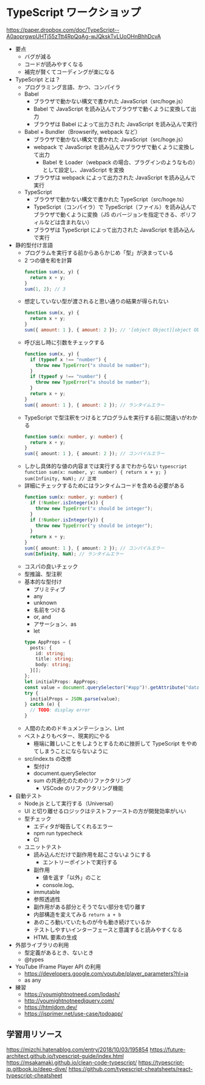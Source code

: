 # TypeScript ワークショップ

https://paper.dropbox.com/doc/TypeScript--A0aoprgwpUHTj55zTtt4RpQqAg-wJQkskTvLUoOHnBhhDcvA

- 要点
  - バグが減る
  - コードが読みやすくなる
  - 補完が賢くてコーディングが楽になる
- TypeScript とは？
  - プログラミング言語、かつ、コンパイラ
  - Babel
    - ブラウザで動かない構文で書かれた JavaScript（src/hoge.js）
    - Babel で JavaScript を読み込んでブラウザで動くように変換して出力
    - ブラウザは Babel によって出力された JavaScript を読み込んで実行
  - Babel + Bundler（Browserify, webpack など）
    - ブラウザで動かない構文で書かれた JavaScript（src/hoge.js）
    - webpack で JavaScript を読み込んでブラウザで動くように変換して出力
      - Babel を Loader（webpack の場合、プラグインのようなもの）として設定し、JavaScript を変換
    - ブラウザは webpack によって出力された JavaScript を読み込んで実行
  - TypeScript
    - ブラウザで動かない構文で書かれた TypeScript（src/hoge.ts）
    - TypeScript（コンパイラ）で TypeScript（ファイル）を読み込んでブラウザで動くように変換（JS のバージョンを指定できる、ポリフィルなどは含まれない）
    - ブラウザは TypeScript によって出力された JavaScript を読み込んで実行
- 静的型付け言語
  - プログラムを実行する前からあらかじめ「型」が決まっている
  - 2 つの値を和を計算
    ```javascript
    function sum(x, y) {
      return x + y;
    }
    sum(1, 2); // 3
    ```
  - 想定していない型が渡されると思い通りの結果が得られない
    ```javascript
    function sum(x, y) {
      return x + y;
    }
    sum({ amount: 1 }, { amount: 2 }); // '[object Object][object Object]'
    ```
  - 呼び出し時に引数をチェックする
    ```javascript
    function sum(x, y) {
      if (typeof x !== "number") {
        throw new TypeError("x should be number");
      }
      if (typeof y !== "number") {
        throw new TypeError("x should be number");
      }
      return x + y;
    }
    sum({ amount: 1 }, { amount: 2 }); // ランタイムエラー
    ```
  - TypeScript で型注釈をつけるとプログラムを実行する前に間違いがわかる
    ```typescript
    function sum(x: number, y: number) {
      return x + y;
    }
    sum({ amount: 1 }, { amount: 2 }); // コンパイルエラー
    ```
  - しかし具体的な値の内容までは実行するまでわからない
    `typescript function sum(x: number, y: number) { return x + y; } sum(Infinity, NaN); // 正常`
  - 詳細にチェックするためにはランタイムコードを含める必要がある
    ```typescript
    function sum(x: number, y: number) {
      if (!Number.isInteger(x)) {
        throw new TypeError("x should be integer");
      }
      if (!Number.isInteger(y)) {
        throw new TypeError("y should be integer");
      }
      return x + y;
    }
    sum({ amount: 1 }, { amount: 2 }); // コンパイルエラー
    sum(Infinity, NaN); // ランタイムエラー
    ```
  - コスパの良いチェック
  - 型推論、型注釈
  - 基本的な型付け
    - プリミティブ
    - any
    - unknown
    - 名前をつける
    - or, and
    - アサーション、as
    - let
    ```typescript
    type AppProps = {
      posts: {
        id: string;
        title: string;
        body: string;
      }[];
    };
    let initialProps: AppProps;
    const value = document.querySelector("#app")!.getAttribute("data-props")!;
    try {
      initialProps = JSON.parse(value);
    } catch (e) {
      // TODO: display error
    }
    ```
  - 人間のためのドキュメンテーション、Lint
  - ベストよりもベター、現実的にやる
    - 極端に難しいことをしようとするために挫折して TypeScript をやめてしまうことにならないように
  - src/index.ts の改修
    - 型付け
    - document.querySelector
    - sum の共通化のためのリファクタリング
      - VSCode のリファクタリング機能
- 自動テスト
  - Node.js として実行する（Universal）
  - UI と切り離せるロジックはテストファーストの方が開発効率がいい
  - 型チェック
    - エディタが報告してくれるエラー
    - npm run typecheck
    - CI
  - ユニットテスト
    - 読み込んだだけで副作用を起こさないようにする
      - エントリーポイントで実行する
    - 副作用
      - 値を返す「以外」のこと
      - console.log、
    - immutable
    - 参照透過性
    - 副作用がある部分とそうでない部分を切り離す
    - 内部構造を変えてみる `return a + b`
    - あのころ動いていたものが今も動き続けているか
    - テストしやすいインターフェースと意識すると読みやすくなる
    - HTML 要素の生成
- 外部ライブラリの利用
  - 型定義があるとき、ないとき
  - @types
- YouTube IFrame Player API の利用
  - https://developers.google.com/youtube/player_parameters?hl=ja
  - as any
- 練習
  - https://youmightnotneed.com/lodash/
  - http://youmightnotneedjquery.com/
  - https://htmldom.dev/
  - https://jsprimer.net/use-case/todoapp/

## 学習用リソース

https://mizchi.hatenablog.com/entry/2018/10/03/195854
https://future-architect.github.io/typescript-guide/index.html
https://msakamaki.github.io/clean-code-typescript/
https://typescript-jp.gitbook.io/deep-dive/
https://github.com/typescript-cheatsheets/react-typescript-cheatsheet
